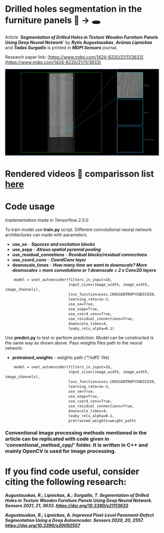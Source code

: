 # Drilled holes segmentation in the furniture panels 📸 -> 🕳️

Article '***Segmentation of Drilled Holes in Texture Wooden Furniture Panels Using Deep Neural Network***' by ***Rytis Augustauskas***, ***Arūnas Lipnickas*** and ***Tadas Surgailis*** is printed in ***MDPI Sensors*** journal.

Research paper link: [https://www.mdpi.com/1424-8220/21/11/3633](https://www.mdpi.com/1424-8220/21/11/3633)

<img src="https://github.com/rytisss/PanelsDrillSegmentation/blob/main/res/hole_segmentation_preview.gif" width="1000"/>

# Rendered videos :vhs: comparisson list [here](https://www.youtube.com/watch?v=gaAVMjaxfc4&list=PL5dj7GxMk-6x0BqM7zSg5lopu1lOHPwNl&index=1&t=264s)

# Code usage  

Implementation made in Tensorflow 2.5.0

To train model use **train.py** script. Different convolutional neural network architectures can made with parameters.  
  
- **use_se** - ***Squeeze and excitation blocks***  
- **use_aspp** - ***Atrous spatial pyramid pooling***  
- **use_residual_connetions** - ***Residual blocks/residual connections***  
- **use_coord_conv** - ***CoordConv layer***  
- **downscale_times** - ***How many time we want to downscale? More downscales = more convolutions or 1 downscale = 2 x Conv2D layers***  

```
    model = unet_autoencoder(filters_in_input=16,
                             input_size=(image_width, image_width, image_channels),
                             loss_function=Loss.CROSSENTROPY50DICE50,
                             learning_rate=1e-3,
                             use_se=True,
                             use_aspp=True,
                             use_coord_conv=True,
                             use_residual_connections=True,
                             downscale_times=4,
                             leaky_relu_alpha=0.1)
```

Use **predict.py** to test or perform prediction. Model can be constructed is the same way as shown above. Pass weights files path to the neural network:  
  
- **pretrained_weights** - weights path ('*.hdf5' file)
```
    model = unet_autoencoder(filters_in_input=16,
                             input_size=(image_width, image_width, image_channels),
                             loss_function=Loss.CROSSENTROPY50DICE50,
                             learning_rate=1e-3,
                             use_se=True,
                             use_aspp=True,
                             use_coord_conv=True,
                             use_residual_connections=True,
                             downscale_times=4,
                             leaky_relu_alpha=0.1,
                             pretrained_weights=weight_path)
```

### Conventional image processing methods mentioned in the article can be replicated with code given in **'conventional_method_cpp/'** folder. It is written in C++ and mainly OpenCV is used for image processing.

# If you find code useful, consider citing the following research:  
  
***Augustauskas, R.; Lipnickas, A.; Surgailis, T. Segmentation of Drilled Holes in Texture Wooden Furniture Panels Using Deep Neural Network. Sensors 2021, 21, 3633. https://doi.org/10.3390/s21113633***
  
***Augustauskas, R.; Lipnickas, A. Improved Pixel-Level Pavement-Defect Segmentation Using a Deep Autoencoder. Sensors 2020, 20, 2557. https://doi.org/10.3390/s20092557***
